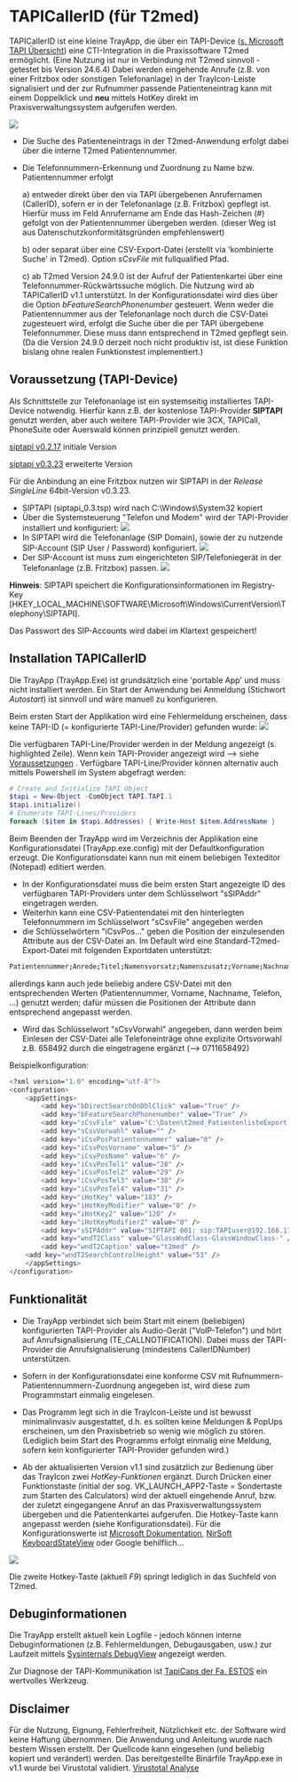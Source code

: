 # TAPICallerID (für T2med)
TAPICallerID ist eine kleine TrayApp, die über ein TAPI-Device ([s. Microsoft TAPI Übersicht](https://learn.microsoft.com/de-de/windows/win32/tapi/telephony-application-programming-interfaces)) eine CTI-Integration in die Praxissoftware T2med ermöglicht. (Eine Nutzung ist nur in Verbindung mit T2med sinnvoll - getestet bis Version 24.6.4)
Dabei werden eingehende Anrufe (z.B. von einer Fritzbox oder sonstigen Telefonanlage) in der TrayIcon-Leiste signalisiert und der zur Rufnummer passende Patienteneintrag kann mit einem Doppelklick und **neu** mittels HotKey direkt im Praxisverwaltungssystem aufgerufen werden.

![](https://github.com/INT3hex/TAPICallerID/blob/master/doc/TrayIcon.png)
- Die Suche des Patienteneintrags in der T2med-Anwendung erfolgt dabei über die interne T2med Patientennummer.
- Die Telefonnummern-Erkennung und Zuordnung zu Name bzw. Patientennummer erfolgt
  
  a) entweder direkt über den via TAPI übergebenen Anrufernamen (CallerID), sofern er in der Telefonanlage (z.B. Fritzbox) gepflegt ist. Hierfür muss im Feld Anrufername am Ende das Hash-Zeichen (#) gefolgt von der Patientennummer übergeben werden. (dieser Weg ist aus Datenschutzkonformitätsgründen empfehlenswert)

  b) oder separat über eine CSV-Export-Datei (erstellt via 'kombinierte Suche' in T2med). Option *sCsvFile* mit fullqualified Pfad. 

  c) ab T2med Version 24.9.0 ist der Aufruf der Patientenkartei über eine Telefonnummer-Rückwärtssuche möglich. Die Nutzung wird ab TAPICallerID v1.1 unterstützt. In der Konfigurationsdatei wird dies über die Option *bFeatureSearchPhonenumber* gesteuert. Wenn weder die Patientennummer aus der Telefonanlage noch durch die CSV-Datei zugesteuert wird, erfolgt die Suche über die per TAPI übergebene Telefonnummer. Diese muss dann entsprechend in T2med gepflegt sein. (Da die Version 24.9.0 derzeit noch nicht produktiv ist, ist diese Funktion bislang ohne realen Funktionstest implementiert.) 

## Voraussetzung (TAPI-Device)
Als Schnittstelle zur Telefonanlage ist ein systemseitig installiertes TAPI-Device notwendig.
Hierfür kann z.B. der kostenlose TAPI-Provider **SIPTAPI** genutzt werden, aber auch weitere TAPI-Provider wie 3CX, TAPICall, PhoneSuite oder Auerswald können prinzipiell genutzt werden.

[siptapi v0.2.17](https://sourceforge.net/projects/siptapi/files/siptapi/) initiale Version

[siptapi v0.3.23](https://github.com/nic-at/siptapi) erweiterte Version

Für die Anbindung an eine Fritzbox nutzen wir SIPTAPI in der *Release SingleLine* 64bit-Version v0.3.23.
* SIPTAPI (siptapi_0.3.tsp) wird nach C:\Windows\System32 kopiert
* Über die Systemsteuerung "Telefon und Modem" wird der TAPI-Provider installiert und konfiguriert: ![](https://github.com/INT3hex/TAPICallerID/blob/master/doc/Systemsteuerung_Telefon%20und%20Modem.PNG)
* In SIPTAPI wird die Telefonanlage (SIP Domain), sowie der zu nutzende SIP-Account (SIP User / Password) konfiguriert. ![](https://github.com/INT3hex/TAPICallerID/blob/master/doc/SIPTAPI-Konfiguration.PNG)
* Der SIP-Account ist muss zum eingerichteten SIP/Telefoniegerät in der Telefonanlage (z.B. Fritzbox) passen. ![](https://github.com/INT3hex/TAPICallerID/blob/master/doc/Fritzbox_Telefonieger%C3%A4te.png)

**Hinweis**: 
SIPTAPI speichert die Konfigurationsinformationen im Registry-Key [HKEY_LOCAL_MACHINE\SOFTWARE\Microsoft\Windows\CurrentVersion\Telephony\SIPTAPI]. 

Das Passwort des SIP-Accounts wird dabei im Klartext gespeichert!


## Installation TAPICallerID
Die TrayApp (TrayApp.Exe) ist grundsätzlich eine 'portable App' und muss nicht installiert werden.
Ein Start der Anwendung bei Anmeldung (Stichwort *Autostart*) ist sinnvoll und wäre manuell zu konfigurieren.

Beim ersten Start der Applikation wird eine Fehlermeldung erscheinen, dass keine TAPI-ID (= konfigurierte TAPI-Line/Provider) gefunden wurde:
 ![](https://github.com/INT3hex/TAPICallerID/blob/master/doc/TrayApp_NoTAPI.PNG)
 
Die verfügbaren TAPI-Line/Provider werden in der Meldung angezeigt (s. highlighted Zeile). Wenn kein TAPI-Provider angezeigt wird --> siehe [Voraussetzungen](https://github.com/INT3hex/TAPICallerID/new/master?filename=README.md#voraussetzung-tapi-device) .
Verfügbare TAPI-Line/Provider können alternativ auch mittels Powershell im System abgefragt werden:
```powershell
# Create and Initialize TAPI Object
$tapi = New-Object -ComObject TAPI.TAPI.1
$tapi.initialize()
# Enumerate TAPI-Lines/Providers
foreach ($item in $tapi.Addresses) { Write-Host $item.AddressName }
```


Beim Beenden der TrayApp wird im Verzeichnis der Applikation eine Konfigurationsdatei (TrayApp.exe.config) mit der Defaultkonfiguration erzeugt.
Die Konfigurationsdatei kann nun mit einem beliebigen Texteditor (Notepad) editiert werden.

* In der Konfigurationsdatei muss die beim ersten Start angezeigte ID des verfügbaren TAPI-Providers unter dem Schlüsselwort "sSIPAddr" eingetragen werden.
* Weiterhin kann eine CSV-Patientendatei mit den hinterlegten Telefonnummern im Schlüsselwort "sCsvFile" angegeben werden
* die Schlüsselwörtern "iCsvPos..." geben die Position der einzulesenden Attribute aus der CSV-Datei an. Im Default wird eine Standard-T2med-Export-Datei mit folgenden Exportdaten unterstützt:
```bash
Patientennummer;Anrede;Titel;Namensvorsatz;Namenszusatz;Vorname;Nachname;Geburtsdatum;Geburtsort;Geschlecht;Staatsangehörigkeit;Geburtsname;Verstorben;Sterbedatum;Straße;Hausnummer;Zusatz;PLZ;Ort;Ländercode;Hinweis;Postfach;"Postfach-PLZ";"Postfach-Ort";"Postfach-Ländercode";"E-Mail";"Bevorzugter Benachrichtigungsweg";"Benachrichtigung erlaubt";"Telefon (Privat)";"Telefon (Mobil)";"Telefon (Arbeit)";"Telefon (Sonstiges)";Hausarzt;Chroniker
```
allerdings kann auch jede beliebig andere CSV-Datei mit den entsprechenden Werten (Patientennummer, Vorname, Nachname, Telefon, ...) genutzt werden; dafür müssen die Positionen der Attribute dann entsprechend angepasst werden.
* Wird das Schlüsselwort "sCsvVorwahl" angegeben, dann werden beim Einlesen der CSV-Datei alle Telefoneinträge ohne explizite Ortsvorwahl z.B. 658492 durch die eingetragene ergänzt (--> 0711658492)

Beispielkonfiguration:
```bash
<?xml version="1.0" encoding="utf-8"?>
<configuration>
    <appSettings>
        <add key="bDirectSearchOnDblClick" value="True" />
        <add key="bFeatureSearchPhonenumber" value="True" />
        <add key="sCsvFile" value="C:\Daten\t2med_PatientenlisteExport.csv" />
        <add key="sCsvVorwahl" value="" />
        <add key="iCsvPosPatientennummer" value="0" />
        <add key="iCsvPosVorname" value="5" />
        <add key="iCsvPosName" value="6" />
        <add key="iCsvPosTel1" value="28" />
        <add key="iCsvPosTel2" value="29" />
        <add key="iCsvPosTel3" value="30" />
        <add key="iCsvPosTel4" value="31" />
        <add key="iHotKey" value="183" />
        <add key="iHotKeyModifier" value="0" />
    	<add key="iHotKey2" value="120" />
    	<add key="iHotKeyModifier2" value="0" />
        <add key="sSIPAddr" value="SIPTAPI 001: sip:TAPIuser@192.168.178.1" />
        <add key="wndT2Class" value="GlassWndClass-GlassWindowClass-" />
        <add key="wndT2Caption" value="t2med" />
	<add key="wndT2SearchControlHeight" value="53" />
    </appSettings>
</configuration>
```

## Funktionalität ##
* Die TrayApp verbindet sich beim Start mit einem (beliebigen) konfigurierten TAPI-Provider als Audio-Gerät ("VoIP-Telefon") und hört auf Anrufsignalisierung (TE_CALLNOTIFICATION). Dabei muss der TAPI-Provider die Anrufsignalisierung (mindestens CallerIDNumber) unterstützen. 
* Sofern in der Konfigurationsdatei eine konforme CSV mit Rufnummern-Patientennummern-Zuordnung angegeben ist, wird diese zum Programmstart einmalig eingelesen.
* Das Programm legt sich in die TrayIcon-Leiste und ist bewusst minimalinvasiv ausgestattet, d.h. es sollten keine Meldungen & PopUps erscheinen, um den Praxisbetrieb so wenig wie möglich zu stören. (Lediglich beim Start des Programms erfolgt einmalig eine Meldung, sofern kein konfigurierter TAPI-Provider gefunden wird.)

* Ab der aktualisierten Version v1.1 sind zusätzlich zur Bedienung über das TrayIcon zwei *HotKey-Funktionen* ergänzt.
Durch Drücken einer Funktionstaste (initial der sog. VK_LAUNCH_APP2-Taste = Sondertaste zum Starten des Calculators) wird der aktuell eingehende Anruf, bzw. der zuletzt eingegangene Anruf an das Praxisverwaltungssystem übergeben und die Patientenkartei aufgerufen. 
Die Hotkey-Taste kann angepasst werden (siehe Konfigurationsdatei). Für die Konfigurationswerte ist [Microsoft Dokumentation](https://learn.microsoft.com/en-us/windows/win32/inputdev/virtual-key-codes), [NirSoft KeyboardStateView](https://www.nirsoft.net/utils/keyboard_state_view.html) oder Google behilflich...

![](https://github.com/INT3hex/TAPICallerID/blob/master/doc/TrayApp_HotKey.png)

Die zweite Hotkey-Taste (aktuell *F9*) springt lediglich in das Suchfeld von T2med.

## Debuginformationen
Die TrayApp erstellt aktuell kein Logfile - jedoch können interne Debuginformationen (z.B. Fehlermeldungen, Debugausgaben, usw.) zur Laufzeit mittels [Sysinternals DebugView](https://learn.microsoft.com/de-de/sysinternals/downloads/debugview) angezeigt werden.

Zur Diagnose der TAPI-Kommunikation ist [TapiCaps der Fa. ESTOS](https://support.estos.de/de/procall-enterprise/analyse-fuer-tapi-leitungen-trace-erzeugen-mit-tapicaps-exe) ein wertvolles Werkzeug.

## Disclaimer
Für die Nutzung, Eignung, Fehlerfreiheit, Nützlichkeit etc. der Software wird keine Haftung übernommen. Die Anwendung und Anleitung wurde nach bestem Wissen erstellt. Der Quellcode kann eingesehen (und beliebig kopiert und verändert) werden. Das bereitgestellte Binärfile TrayApp.exe in v1.1 wurde bei Virustotal validiert. 
[Virustotal Analyse](https://www.virustotal.com/gui/file/257b04d4eb2c23d18cd599f2153b63881d8b6937dc3dbee7384cd840d83e3659)
